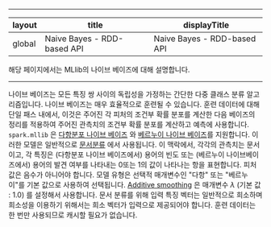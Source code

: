 
---

|layout|title|displayTitle|
|--|--|--|
| global | Naive Bayes - RDD-based API|Naive Bayes - RDD-based API

해당 페이지에서는 MLlib의 나이브 베이즈에 대해 설명합니다. 

---
나이브 베이즈는 모든 특징 쌍 사이의 독립성을 가정하는 간단한 다중 클래스 분류 알고리즘입니다. 나이브 베이즈는 매우 효율적으로 훈련될 수 있습니다. 훈련 데이터에 대해 단일 패스 내에서, 이것은 주어진 각 피처의 조건부 확률 분포를 계산한 다음 베이즈의 정리를 적용하여 주어진 관측치의 조건부 확률 분포를 계산하고 예측에 사용합니다. 
`spark.mllib` 은  [다항분포 나이브 베이즈](http://en.wikipedia.org/wiki/Naive_Bayes_classifier#Multinomial_naive_Bayes) 와 [베르누이 나이브 베이즈](http://nlp.stanford.edu/IR-book/html/htmledition/the-bernoulli-model-1.html)를 지원합니다. 이러한 모델은 일반적으로 [문서분류](http://nlp.stanford.edu/IR-book/html/htmledition/naive-bayes-text-classification-1.html) 에서 사용됩니다. 이 맥락에서, 각각의 관측치는 문서이고, 각 특징은 (다항분포 나이브 베이즈에서) 용어의 빈도 또는 (베르누이 나이브베이즈에서) 용어의 발견 여부를 나타내는 0또는 1의 값이 나타나는 항을 표현합니다. 피처 값은 음수가 아니어야 합니다. 모델 유형은 선택적 매개변수인 "다항" 또는 "베르누이"를 기본 값으로 사용하여 선택됩니다. [Additive smoothing](http://en.wikipedia.org/wiki/Lidstone_smoothing) 은 매개변수 
$\lambda$ (기본 값 : $1.0$) 를 설정해서 사용합니다. 문서 분류를 위해 입력 특징 벡터는 일반적으로 희소하며 희소성을 이용하기 위해서는 희소 벡터가 입력으로 제공되어야 합니다. 훈련 데이터는 한 번만 사용되므로 캐시할 필요가 없습니다. 
